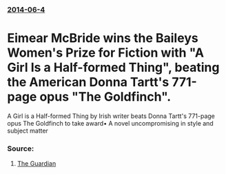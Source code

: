 ### [2014-06-4](/news/2014/06/4/index.md)

# Eimear McBride wins the Baileys Women's Prize for Fiction with "A Girl Is a Half-formed Thing", beating the American Donna Tartt's 771-page opus "The Goldfinch". 

A Girl is a Half-formed Thing by Irish writer beats Donna Tartt&#x27;s 771-page opus The Goldfinch to take award• A novel uncompromising in style and subject matter


### Source:

1. [The Guardian](http://www.theguardian.com/books/2014/jun/04/eimear-mcbride-baileys-womens-prize-for-fiction)
